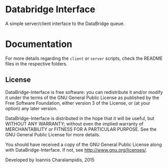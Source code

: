 
# Databridge Interface
A simple server/client interface to the DataBridge queue.

# Documentation

For more details regarding the `client` or `server` scripts, check the README files in the respective folders.

## License

DataBridge-Interface is free software: you can redistribute it and/or modify it under the terms of the GNU General Public License as published by the Free Software Foundation, either version 3 of the License, or (at your option) any later version.

DataBridge-Interface is distributed in the hope that it will be useful, but WITHOUT ANY WARRANTY; without even the implied warranty of MERCHANTABILITY or FITNESS FOR A PARTICULAR PURPOSE. See the GNU General Public License for more details.

You should have received a copy of the GNU General Public License along with DataBridge-Interface. If not, see http://www.gnu.org/licenses/.

Developed by Ioannis Charalampidis, 2015
